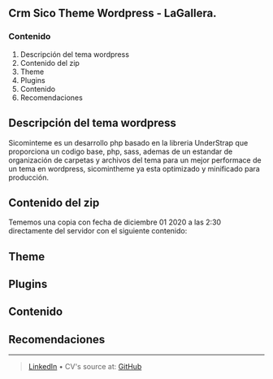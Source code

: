 ## Crm Sico Theme Wordpress - LaGallera.

### Contenido
1. Descripción del tema wordpress
1. Contenido del zip
1. Theme
1. Plugins
1. Contenido
1. Recomendaciones

Descripción del tema wordpress
----------------
Sicominteme es un desarrollo php basado en la libreria UnderStrap que proporciona un codigo base, php, sass, ademas de un estandar de organización de carpetas y archivos del tema para un mejor performace de un tema en wordpress, sicomintheme ya esta optimizado y minificado para producción.

Contenido del zip
---------

Tememos una copia con fecha de diciembre 01 2020 a las 2:30 directamente del servidor con el siguiente contenido:

Theme
---------
Plugins
---------

Contenido 
--------------

Recomendaciones
----------



------
> [LinkedIn](https://www.linkedin.com/in/samsdg/) • CV's source at: [GitHub](https://github.com/samsdial)<br />
